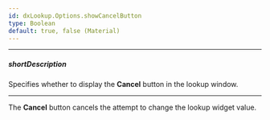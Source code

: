 ```yaml
---
id: dxLookup.Options.showCancelButton
type: Boolean
default: true, false (Material)
---
```

---
##### shortDescription
Specifies whether to display the **Cancel** button in the lookup window.

---
The **Cancel** button cancels the attempt to change the lookup widget value.